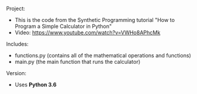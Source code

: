 Project: 
- This is the code from the Synthetic Programming tutorial "How to Program a Simple Calculator in Python"
- Video: https://www.youtube.com/watch?v=VWHo8APhcMk

Includes:
- functions.py (contains all of the mathematical operations and functions)
- main.py (the main function that runs the calculator)

Version:
- Uses <b>Python 3.6</b>
